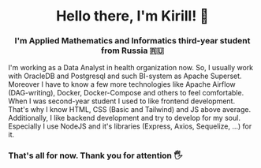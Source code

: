 <h1 align="center">Hello there, I'm Kirill! 👋</h1>
<h3 align="center">I'm Applied Mathematics and Informatics third-year student from Russia 🇷🇺</h3>

I'm working as a Data Analyst in health organization now. So, I usually work with OracleDB and Postgresql and such BI-system as Apache Superset. Moreover I have to know a few more technologies like Apache Airflow (DAG-writing), Docker, Docker-Compose and others to feel comfortable.
When I was second-year student I used to like frontend development. That's why I know HTML, CSS (Basic and Tailwind) and JS above average.
Additionally, I like backend development and try to develop for my soul. Especially I use NodeJS and it's libraries (Express, Axios, Sequelize, ...) for it.

  <h3>That's all for now. Thank you for attention 🖐️</h3>
